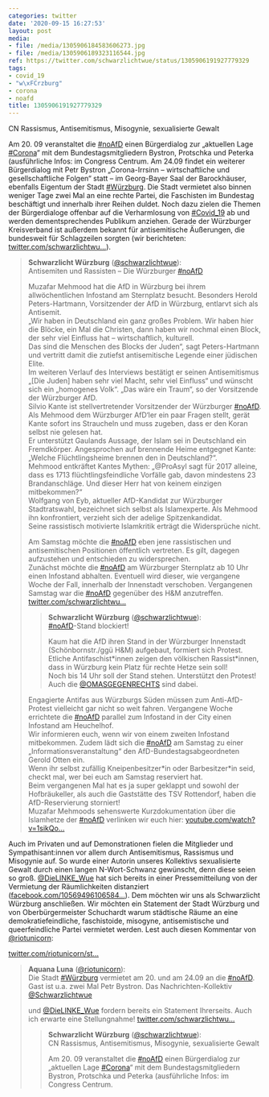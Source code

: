 ```yaml
---
categories: twitter
date: '2020-09-15 16:27:53'
layout: post
media:
- file: /media/1305906184583606273.jpg
- file: /media/1305906189323116544.jpg
ref: https://twitter.com/schwarzlichtwue/status/1305906191927779329
tags:
- covid_19
- "w\xFCrzburg"
- corona
- noafd
title: 1305906191927779329
---
```

CN Rassismus, Antisemitismus, Misogynie, sexualisierte Gewalt



Am 20. 09 veranstaltet die [#noAfD](/t/noafd) einen Bürgerdialog zur „aktuellen Lage [#Corona](/t/corona)“ mit dem Bundestagsmitgliedern Bystron, Protschka und Peterka (ausführliche Infos:  im Congress Centrum. 
Am 24.09 findet ein weiterer Bürgerdialog mit Petr Bystron „Corona-Irrsinn – wirtschaftliche und gesellschaftliche Folgen“ statt – im Georg-Bayer Saal der Barockhäuser, ebenfalls Eigentum der Stadt [#Würzburg](/t/würzburg). Die Stadt vermietet also binnen weniger Tage zwei Mal an eine rechte Partei, die Faschisten im Bundestag beschäftigt und innerhalb ihrer Reihen duldet. Noch dazu zielen die Themen der Bürgerdialoge offenbar auf die Verharmlosung von [#Covid_19](/t/covid_19) ab und werden dementsprechendes Publikum anziehen.
Gerade der Würzburger Kreisverband ist außerdem bekannt für antisemitische Äußerungen, die bundesweit für Schlagzeilen sorgten (wir berichteten: [twitter.com/schwarzlichtwu…](https://twitter.com/schwarzlichtwue/status/1233044382691024899?s=19)).
> <b>Schwarzlicht Würzburg</b> ([@schwarzlichtwue](https://twitter.com/schwarzlichtwue)):  
>Antisemiten und Rassisten – Die Würzburger [#noAfD](/t/noafd)  
>  
>  
>  
>Muzafar Mehmood hat die AfD in Würzburg bei ihrem allwöchentlichen Infostand am Sternplatz besucht. Besonders Herold Peters-Hartmann, Vorsitzender der AfD in Würzburg, entlarvt sich als Antisemit.  
>„Wir haben in Deutschland ein ganz großes Problem. Wir haben hier die Blöcke, ein Mal die Christen, dann haben wir nochmal einen Block, der sehr viel Einfluss hat – wirtschaftlich, kulturell.   
> Das sind die Menschen des Blocks der Juden“, sagt Peters-Hartmann und vertritt damit die zutiefst antisemitische Legende einer jüdischen Elite.  
>Im weiteren Verlauf des Interviews bestätigt er seinen Antisemitismus „[Die Juden] haben sehr viel Macht, sehr viel Einfluss“ und wünscht sich ein „homogenes Volk“. „Das wäre ein Traum“, so der Vorsitzende der Würzburger AfD.  
>Silvio Kante ist stellvertretender Vorsitzender der Würzburger [#noAfD](/t/noafd). Als Mehmood dem Würzburger AfD‘ler ein paar Fragen stellt, gerät Kante sofort ins Straucheln und muss zugeben, dass er den Koran selbst nie gelesen hat.  
>Er unterstützt Gaulands Aussage, der Islam sei in Deutschland ein Fremdkörper. Angesprochen auf brennende Heime entgegnet Kante: „Welche Flüchtlingsheime brennen den in Deutschland?“.  
>Mehmood entkräftet Kantes Mythen: „@ProAsyl sagt für 2017 alleine, dass es 1713 flüchtlingsfeindliche Vorfälle gab, davon mindestens 23 Brandanschläge. Und dieser Herr hat von keinem einzigen mitbekommen?“  
>Wolfgang von Eyb, aktueller AfD-Kandidat zur Würzburger Stadtratswahl, bezeichnet sich selbst als Islamexperte. Als Mehmood ihn konfrontiert, verzieht sich der adelige Spitzenkandidat.  
>Seine rassistisch motivierte Islamkritik erträgt die Widersprüche nicht.  
>  
>  
>  
>Am Samstag möchte die [#noAfD](/t/noafd) eben jene rassistischen und antisemitischen Positionen öffentlich vertreten. Es gilt, dagegen aufzustehen und entschieden zu widersprechen.  
>Zunächst möchte die [#noAfD](/t/noafd) am Würzburger Sternplatz ab 10 Uhr einen Infostand abhalten. Eventuell wird dieser, wie vergangene Woche der Fall, innerhalb der Innenstadt verschoben. Vergangenen Samstag war die [#noAfD](/t/noafd) gegenüber des H&amp;M anzutreffen. [twitter.com/schwarzlichtwu…](https://twitter.com/schwarzlichtwue/status/1231159447722086400)  
>> <b>Schwarzlicht Würzburg</b> ([@schwarzlichtwue](https://twitter.com/schwarzlichtwue)):    
>>[#noAfD](/t/noafd)-Stand blockiert!    
>>    
>>    
>>    
>>Kaum hat die AfD ihren Stand in der Würzburger Innenstadt (Schönbornstr./ggü H&amp;M) aufgebaut, formiert sich Protest. Etliche Antifaschist\*innen zeigen den völkischen Rassist\*innen, dass in Würzburg kein Platz für rechte Hetze sein soll!     
>>Noch bis 14 Uhr soll der Stand stehen. Unterstützt den Protest!    
>>Auch die [@OMASGEGENRECHTS](https://twitter.com/OMASGEGENRECHTS) sind dabei.     
>  
>  
>Engagierte Antifas aus Würzburgs Süden müssen zum Anti-AfD-Protest vielleicht gar nicht so weit fahren. Vergangene Woche errichtete die [#noAfD](/t/noafd) parallel zum Infostand in der City einen Infostand am Heuchelhof.  
>Wir informieren euch, wenn wir von einem zweiten Infostand mitbekommen. Zudem lädt sich die [#noAfD](/t/noafd) am Samstag zu einer „Informationsveranstaltung“ den AfD-Bundestagsabgeordneten Gerold Otten ein.  
>Wenn ihr selbst zufällig Kneipenbesitzer\*in oder Barbesitzer\*in seid, checkt mal, wer bei euch am Samstag reserviert hat.  
>Beim vergangenen Mal hat es ja super geklappt und sowohl der Hofbräukeller, als auch die Gaststätte des TSV Rottendorf, haben die AfD-Reservierung storniert!  
>Muzafar Mehmoods sehenswerte Kurzdokumentation über die Islamhetze der [#noAfD](/t/noafd) verlinken wir euch hier: [youtube.com/watch?v=1sikQo…](https://www.youtube.com/watch?v=1sikQo0KKCc)  


Auch im Privaten und auf Demonstrationen fielen die Mitglieder und Sympathisant:innen vor allem durch Antisemitismus, Rassismus und Misogynie auf. So wurde einer Autorin unseres Kollektivs sexualisierte Gewalt durch einen langen N-Wort-Schwanz gewünscht, denn diese seien so groß.
[@DieLINKE_Wue](https://twitter.com/DieLINKE_Wue) hat sich bereits in einer Pressemitteilung von der Vermietung der Räumlichkeiten distanziert ([facebook.com/10569496106584…](https://www.facebook.com/105694961065847/posts/193370645631611/)).
Dem möchten wir uns als Schwarzlicht Würzburg anschließen. Wir möchten ein Statement der Stadt Würzburg und von Oberbürgermeister Schuchardt warum städtische Räume an eine demokratiefeindliche, faschistoide, misogyne, antisemistische und queerfeindliche Partei vermietet werden.
Lest auch diesen Kommentar von [@riotunicorn](https://twitter.com/riotunicorn):

[twitter.com/riotunicorn/st…](https://twitter.com/riotunicorn/status/1305917819197030406?s=19)
> <b>Aquana Luna</b> ([@riotunicorn](https://twitter.com/riotunicorn)):  
>Die Stadt [#Würzburg](/t/würzburg) vermietet am 20. und am 24.09 an die [#noAfD](/t/noafd). Gast ist u.a. zwei Mal Petr Bystron. Das Nachrichten-Kollektiv [@Schwarzlichtwue](https://twitter.com/Schwarzlichtwue)  
>  
>und [@DieLINKE_Wue](https://twitter.com/DieLINKE_Wue) fordern bereits ein Statement Ihrerseits. Auch ich erwarte eine Stellungnahme! [twitter.com/schwarzlichtwu…](https://twitter.com/schwarzlichtwue/status/1305906191927779329)  
>> <b>Schwarzlicht Würzburg</b> ([@schwarzlichtwue](https://twitter.com/schwarzlichtwue)):    
>>CN Rassismus, Antisemitismus, Misogynie, sexualisierte Gewalt    
>>    
>>    
>>    
>>Am 20. 09 veranstaltet die [#noAfD](/t/noafd) einen Bürgerdialog zur „aktuellen Lage [#Corona](/t/corona)“ mit dem Bundestagsmitgliedern Bystron, Protschka und Peterka (ausführliche Infos:  im Congress Centrum.     
>  
>  


